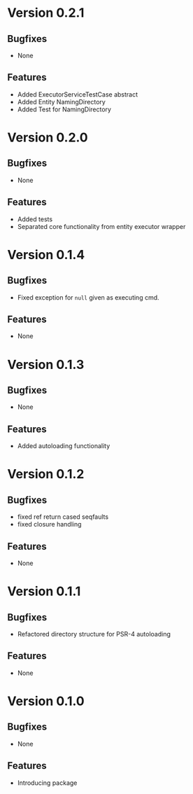 # Version 0.2.1

## Bugfixes

* None

## Features

* Added ExecutorServiceTestCase abstract
* Added Entity NamingDirectory
* Added Test for NamingDirectory

# Version 0.2.0

## Bugfixes

* None

## Features

* Added tests
* Separated core functionality from entity executor wrapper

# Version 0.1.4

## Bugfixes

* Fixed exception for `null` given as executing cmd.

## Features

* None

# Version 0.1.3

## Bugfixes

* None

## Features

* Added autoloading functionality

# Version 0.1.2

## Bugfixes

* fixed ref return cased seqfaults
* fixed closure handling

## Features

* None

# Version 0.1.1

## Bugfixes

* Refactored directory structure for PSR-4 autoloading

## Features

* None

# Version 0.1.0

## Bugfixes

* None

## Features

* Introducing package
